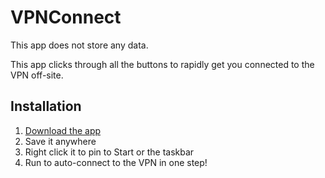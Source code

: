 # VPNConnect
This app does not store any data.

This app clicks through all the buttons to rapidly get you connected to the VPN off-site.


## Installation
1. [Download the app](https://github.com/FreddieDev/VPNConnect/raw/master/VPN%20connect.exe)
2. Save it anywhere
3. Right click it to pin to Start or the taskbar
4. Run to auto-connect to the VPN in one step!
